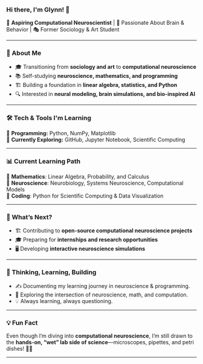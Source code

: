 ### Hi there, I'm Glynn! 👋  

🔬 **Aspiring Computational Neuroscientist** | 🧠 Passionate About Brain & Behavior | 🎭 Former Sociology & Art Student  

---

### 🚀 About Me  
- 🎓 Transitioning from **sociology and art** to **computational neuroscience**  
- 📚 Self-studying **neuroscience, mathematics, and programming**  
- 🏗️ Building a foundation in **linear algebra, statistics, and Python**  
- 🔍 Interested in **neural modeling, brain simulations, and bio-inspired AI**  

---

### 🛠️ Tech & Tools I'm Learning  
🔹 **Programming:** Python, NumPy, Matplotlib  
🔹 **Currently Exploring:** GitHub, Jupyter Notebook, Scientific Computing  

---

### 📊 Current Learning Path  
📌 **Mathematics**: Linear Algebra, Probability, and Calculus  
📌 **Neuroscience**: Neurobiology, Systems Neuroscience, Computational Models  
📌 **Coding**: Python for Scientific Computing & Data Visualization  

---

### 🎯 What’s Next?  
- 🏗️ Contributing to **open-source computational neuroscience projects**  
- 🎓 Preparing for **internships and research opportunities**  
- 🖥️ Developing **interactive neuroscience simulations**

---

### 🧠 Thinking, Learning, Building
- ✍️ Documenting my learning journey in neuroscience & programming.
- 🔬 Exploring the intersection of neuroscience, math, and computation.
- 💡 Always learning, always questioning.

---

### 💡 Fun Fact  
Even though I’m diving into **computational neuroscience**, I’m still drawn to the **hands-on, “wet” lab side of science**—microscopes, pipettes, and petri dishes! 🌱🔬  

---
